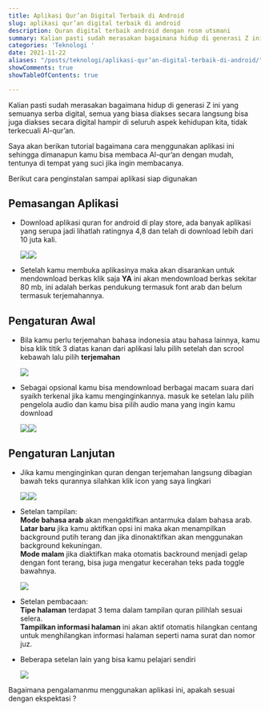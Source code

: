 ```yaml
---
title: Aplikasi Qur’an Digital Terbaik di Android
slug: aplikasi qur’an digital terbaik di android
description: Quran digital terbaik android dengan rosm utsmani
summary: Kalian pasti sudah merasakan bagaimana hidup di generasi Z ini yang semuanya serba digital, semua yang biasanya diakses secara langsung bisa juga diakses secara digital hampir di seluruh aspek kehidupan kita.
categories: 'Teknologi '
date: 2021-11-22
aliases: "/posts/teknologi/aplikasi-qur’an-digital-terbaik-di-android/"
showComments: true
showTableOfContents: true

---
```

Kalian pasti sudah merasakan bagaimana hidup di generasi Z ini yang semuanya serba digital, semua yang biasa diakses secara langsung bisa juga diakses secara digital hampir di seluruh aspek kehidupan kita, tidak terkecuali Al-qur’an.

Saya akan berikan tutorial bagaimana cara menggunakan aplikasi ini sehingga dimanapun kamu bisa membaca Al-qur’an dengan mudah, tentunya di tempat yang suci jika ingin membacanya.

Berikut cara penginstalan sampai aplikasi siap digunakan

## Pemasangan Aplikasi

* Download aplikasi quran for android di play store, ada banyak aplikasi yang serupa jadi lihatlah ratingnya 4,8 dan telah di download lebih dari 10 juta kali.

  ![](/img/1.jpg)![](/img/2.jpg)
* Setelah kamu membuka aplikasinya maka akan disarankan untuk mendownload berkas klik saja **YA** ini akan mendownload berkas sekitar 80 mb, ini adalah berkas pendukung termasuk font arab dan belum termasuk terjemahannya.

## Pengaturan Awal

* Bila kamu perlu terjemahan bahasa indonesia atau bahasa lainnya, kamu bisa klik titik 3 diatas kanan dari aplikasi lalu pilih setelah dan scrool kebawah lalu pilih **terjemahan**

  ![](/img/3.jpg)
* Sebagai opsional kamu bisa mendownload berbagai macam suara dari syaikh terkenal jika kamu menginginkannya. masuk ke setelan lalu pilih pengelola audio dan kamu bisa pilih audio mana yang ingin kamu download

  ![](/img/4.jpg)![](/img/5.jpg)

## Pengaturan Lanjutan

* Jika kamu menginginkan quran dengan terjemahan langsung dibagian bawah teks qurannya silahkan klik icon yang saya lingkari

  ![](/img/6.jpg)![](/img/7.jpg)
* Setelan tampilan:  
  **Mode bahasa arab** akan mengaktifkan antarmuka dalam bahasa arab.  
  **Latar baru** jika kamu aktifkan opsi ini maka akan menampilkan background putih terang dan jika dinonaktifkan akan menggunakan background kekuningan.  
  **Mode malam** jika diaktifkan maka otomatis backround menjadi gelap dengan font terang, bisa juga mengatur kecerahan teks pada toggle bawahnya.

  ![](/img/8.jpg)
* Setelan pembacaan:  
  **Tipe halaman** terdapat 3 tema dalam tampilan quran pilihlah sesuai selera.  
  **Tampilkan informasi halaman** ini akan aktif otomatis hilangkan centang untuk menghilangkan informasi halaman seperti nama surat dan nomor juz.
* Beberapa setelan lain yang bisa kamu pelajari sendiri

  ![](/img/9.jpg)

Bagaimana pengalamanmu menggunakan aplikasi ini, apakah sesuai dengan ekspektasi ?